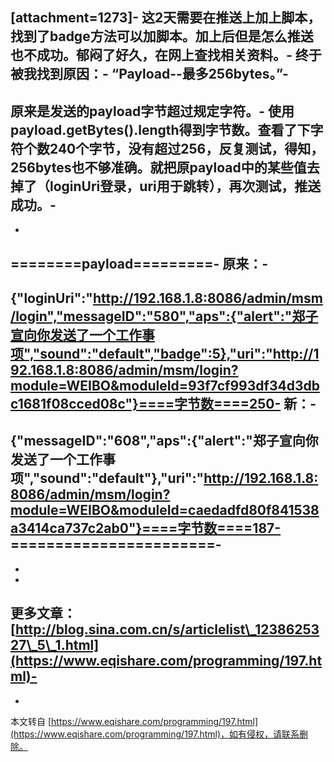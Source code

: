 \[attachment=1273\]-
这2天需要在推送上加上脚本，找到了badge方法可以加脚本。加上后但是怎么推送也不成功。郁闷了好久，在网上查找相关资料。-
终于被我找到原因：-
“**Payload--最多256bytes。**”-
-
原来是发送的payload字节超过规定字符。-
使用payload.getBytes().length得到字节数。查看了下字符个数240个字节，没有超过256，反复测试，得知，256bytes也不够准确。就把原payload中的某些值去掉了（loginUri登录，uri用于跳转），再次测试，推送成功。-
-
-
\========payload=========-
原来：-
-
{"loginUri":"http://192.168.1.8:8086/admin/msm/login","messageID":"580","aps":{"alert":"郑子宣向你发送了一个工作事项","sound":"default","badge":5},"uri":"http://192.168.1.8:8086/admin/msm/login?module=WEIBO&moduleId=93f7cf993df34d3dbc1681f08cced08c"}====字节数====250-
新：-
-
{"messageID":"608","aps":{"alert":"郑子宣向你发送了一个工作事项","sound":"default"},"uri":"http://192.168.1.8:8086/admin/msm/login?module=WEIBO&moduleId=caedadfd80f841538a3414ca737c2ab0"}====字节数====187-
\=======================-
-
-
-
更多文章：[http://blog.sina.com.cn/s/articlelist\_1238625327\_5\_1.html](https://www.eqishare.com/programming/197.html)-
-

-

本文转自 [https://www.eqishare.com/programming/197.html](https://www.eqishare.com/programming/197.html)，如有侵权，请联系删除。